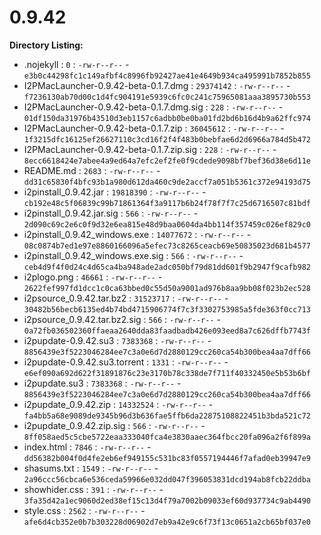 0.9.42
======

**Directory Listing:**

 - .nojekyll : `0` : `-rw-r--r--` - `e3b0c44298fc1c149afbf4c8996fb92427ae41e4649b934ca495991b7852b855`
 - I2PMacLauncher-0.9.42-beta-0.1.7.dmg : `29374142` : `-rw-r--r--` - `f7236130ab70d00c1d4fc904191e5939c6fc0c241c75965081aaa3895730b553`
 - I2PMacLauncher-0.9.42-beta-0.1.7.dmg.sig : `228` : `-rw-r--r--` - `01df150da31976b43510d3eb1157c6adbb0be0ba01fd2bd6b16d4b9a62ffc974`
 - I2PMacLauncher-0.9.42-beta-0.1.7.zip : `36045612` : `-rw-r--r--` - `1f3215dfc16125ef26627110c3cd16f2f4f483b0bebfae6d2d6966a784d5b472`
 - I2PMacLauncher-0.9.42-beta-0.1.7.zip.sig : `228` : `-rw-r--r--` - `8ecc6618424e7abee4a9ed64a7efc2ef2fe0f9cdede9098bf7bef36d38e6d11e`
 - README.md : `2683` : `-rw-r--r--` - `dd31c65830f4bfc93b1a980d612da460c9de2accf7a051b5361c372e94193d75`
 - i2pinstall_0.9.42.jar : `19818390` : `-rw-r--r--` - `cb192e48c5f06839c99b71861364f3a9117b6b24f78f7f7c25d6716507c81bdf`
 - i2pinstall_0.9.42.jar.sig : `566` : `-rw-r--r--` - `2d090c69c2e6c0f9d32e6ea815e48d9baa0604da4bb114f357459c026ef829c0`
 - i2pinstall_0.9.42_windows.exe : `14077672` : `-rw-r--r--` - `08c0874b7ed1e97e8860166096a5efec73c8265ceacb69e50835023d681b4577`
 - i2pinstall_0.9.42_windows.exe.sig : `566` : `-rw-r--r--` - `ceb4d9f4f0d24c4d65ca4ba948ade2adc050bf79d81dd601f9b2947f9cafb982`
 - i2plogo.png : `46661` : `-rw-r--r--` - `2622fef997fd1dcc1c0ca63bbed0c55d50a9001ad976b8aa9bb08f023b2ec528`
 - i2psource_0.9.42.tar.bz2 : `31523717` : `-rw-r--r--` - `30482b56becb6135ed4b74bd4715906774f7c3f3302753985a5fde363f0cc713`
 - i2psource_0.9.42.tar.bz2.sig : `566` : `-rw-r--r--` - `0a72fb036502360ffaeaa2640dda83faadbadb426e093eed8a7c626dffb7743f`
 - i2pupdate-0.9.42.su3 : `7383368` : `-rw-r--r--` - `8856439e3f5223046284ee7c3a0e6d7d2880129cc260ca54b300bea4aa7dff66`
 - i2pupdate-0.9.42.su3.torrent : `1331` : `-rw-r--r--` - `e6ef090a692d622f31891876c23e3170b78c338de7f711f40332450e5b53b6bf`
 - i2pupdate.su3 : `7383368` : `-rw-r--r--` - `8856439e3f5223046284ee7c3a0e6d7d2880129cc260ca54b300bea4aa7dff66`
 - i2pupdate_0.9.42.zip : `14332524` : `-rw-r--r--` - `fa4bb5a68e9089de9345b96d3b636fae5ffb6da22875108822451b3bda521c72`
 - i2pupdate_0.9.42.zip.sig : `566` : `-rw-r--r--` - `8ff058aed5c5cbe5722eaa333040fca4e3830aaec364fbcc20fa096a2f6f899a`
 - index.html : `7846` : `-rw-r--r--` - `dd56382b004f0d4fe2eb6ef949155c531bc83f0557194446f7afad0eb39947e9`
 - shasums.txt : `1549` : `-rw-r--r--` - `2a96ccc56cbca6e536ceda59966e032dd047f396053831dcd194ab8fcb22ddba`
 - showhider.css : `391` : `-rw-r--r--` - `3fa35d42a1ec9060d2ed38ef15c13d4f79a7002b09033ef60d937734c9ab4490`
 - style.css : `2562` : `-rw-r--r--` - `afe6d4cb352e0b7b303228d06902d7eb9a42e9c6f73f13c0651a2cb65bf037e0`
